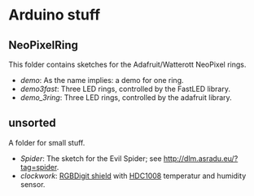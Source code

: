 # Arduino stuff

## NeoPixelRing

This folder contains sketches for the Adafruit/Watterott NeoPixel rings.

* _demo_: As the name implies: a demo for one ring.
* _demo3fast_: Three LED rings, controlled by the FastLED library.
* _demo_3ring_: Three LED rings, controlled by the adafruit library.

## unsorted

A folder for small stuff.

* _Spider_: The sketch for the Evil Spider; see http://dlm.asradu.eu/?tag=spider.
* _clockwork_: [RGBDigit shield](https://www.rgbdigit.com/) with [HDC1008](https://www.adafruit.com/products/2635) temperatur and humidity sensor.

